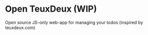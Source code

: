 # Open TeuxDeux (WIP)

Open source JS-only web-app for managing your todos (inspired by teuxdeux.com)
